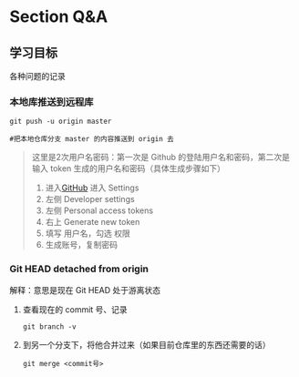 # Section Q&A

## 学习目标

各种问题的记录





### 本地库推送到远程库

```shell
git push -u origin master

#把本地仓库分支 master 的内容推送到 origin 去
```

> 这里是2次用户名密码：第一次是 Github 的登陆用户名和密码，第二次是输入 token 生成的用户名和密码（具体生成步骤如下）
>
> 1. 进入[GitHub](https://github.com/) 进入 Settings
> 2. 左侧 Developer settings
> 3. 左侧 Personal access tokens
> 4. 右上 Generate new token
> 5. 填写 用户名，勾选 权限
> 6. 生成账号，复制密码

### Git HEAD detached from origin

解释：意思是现在 Git HEAD 处于游离状态

1. 查看现在的 commit 号、记录

   ```shell
   git branch -v
   ```

2. 到另一个分支下，将他合并过来（如果目前仓库里的东西还需要的话）

   ```shell
   git merge <commit号>
   ```

   















